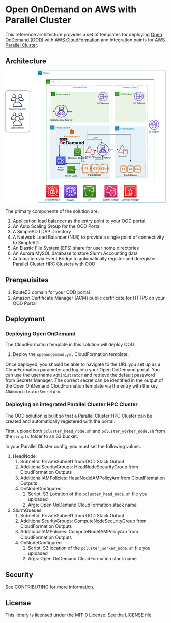 # Open OnDemand on AWS with Parallel Cluster

This reference architecture provides a set of templates for deploying [Open OnDemand (OOD)](https://openondemand.org/) with [AWS CloudFormation](https://aws.amazon.com/cloudformation/) and integration points for [AWS Parallel Cluster](https://aws.amazon.com/hpc/parallelcluster/).

## Architecture

![architecture](images/architecture.png)

The primary components of the solution are:

1. Application load balancer as the entry point to your OOD portal.
1. An Auto Scaling Group for the OOD Portal.
1. A SimpleAD LDAP Directory
1. A Network Load Balancer (NLB) to provide a single point of connectivity to SimpleAD
1. An Elastic File System (EFS) share for user home directories
1. An Aurora MySQL database to store Slurm Accounting data
1. Automation via Event Bridge to automatically register and deregister Parallel Cluster HPC Clusters with OOD

## Prerqeuisites

1. Route53 domain for your OOD portal
1. Amazon Certificate Manager (ACM) public certificate for HTTPS on your OOD Portal

## Deployment

### Deploying Open OnDemand

The CloudFormation template in this solution will deploy OOD.

1. Deploy the `openondemand.yml` CloudFormation template.

Once deployed, you should be able to navigate to the URL you set up as a CloudFormation parameter and log into your Open OnDemand portal. You can use the username `Administrator` and retrieve the default password from Secrets Manager. The correct secret can be identified in the output of the Open OnDemand CloudFormation template via the entry with the key `ADAdministratorSecretArn`.

### Deploying an integrated Parallel Cluster HPC Cluster

The OOD solution is built so that a Parallel Cluster HPC Cluster can be created and automatically registered with the portal.

First, upload both `pcluster_head_node.sh` and `pcluster_worker_node.sh` from the `scripts` folder to an S3 bucket.

In your Parallel Cluster config, you must set the following values:

1. HeadNode:
    1. SubnetId: PrivateSubnet1 from OOD Stack Output
    1. AdditionalScurityGroups: HeadNodeSecurityGroup from CloudFormation Outputs
    1. AdditionalIAMPolicies: HeadNodeIAMPolicyArn from CloudFormation Outputs
    1. OnNodeConfigured
        1. Script: S3 Location of the `pcluster_head_node.sh` file you uploaded
        1. Args: Open OnDemand CloudFormation stack name
1. SlurmQueues:
    1. SubnetId: PrivateSubnet1 from OOD Stack Output
    1. AdditionalScurityGroups: ComputeNodeSecurityGroup from CloudFormation Outputs
    1. AdditionalIAMPolicies: ComputeNodeIAMPolicyArn from CloudFormation Outputs
    1. OnNodeConfigured
        1. Script: S3 location of the `pcluster_worker_node.sh` file you uploaded
        1. Args: Open OnDemand CloudFormation stack name

## Security

See [CONTRIBUTING](CONTRIBUTING.md#security-issue-notifications) for more information.

## License

This library is licensed under the MIT-0 License. See the LICENSE file.
